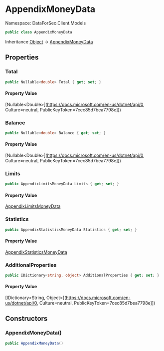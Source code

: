# AppendixMoneyData

Namespace: DataForSeo.Client.Models

```csharp
public class AppendixMoneyData
```

Inheritance [Object](https://docs.microsoft.com/en-us/dotnet/api/Object) → [AppendixMoneyData](./AppendixMoneyData.md)

## Properties

### **Total**

```csharp
public Nullable<double> Total { get; set; }
```

#### Property Value

[Nullable&lt;Double&gt;](https://docs.microsoft.com/en-us/dotnet/api/0, Culture=neutral, PublicKeyToken=7cec85d7bea7798e]])<br>

### **Balance**

```csharp
public Nullable<double> Balance { get; set; }
```

#### Property Value

[Nullable&lt;Double&gt;](https://docs.microsoft.com/en-us/dotnet/api/0, Culture=neutral, PublicKeyToken=7cec85d7bea7798e]])<br>

### **Limits**

```csharp
public AppendixLimitsMoneyData Limits { get; set; }
```

#### Property Value

[AppendixLimitsMoneyData](./AppendixLimitsMoneyData.md)<br>

### **Statistics**

```csharp
public AppendixStatisticsMoneyData Statistics { get; set; }
```

#### Property Value

[AppendixStatisticsMoneyData](./AppendixStatisticsMoneyData.md)<br>

### **AdditionalProperties**

```csharp
public IDictionary<string, object> AdditionalProperties { get; set; }
```

#### Property Value

[IDictionary&lt;String, Object&gt;](https://docs.microsoft.com/en-us/dotnet/api/0, Culture=neutral, PublicKeyToken=7cec85d7bea7798e]])<br>

## Constructors

### **AppendixMoneyData()**

```csharp
public AppendixMoneyData()
```
